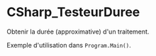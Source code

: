 # CSharp_TesteurDuree

Obtenir la durée (approximative) d'un traitement.

Exemple d'utilisation dans `Program.Main()`.